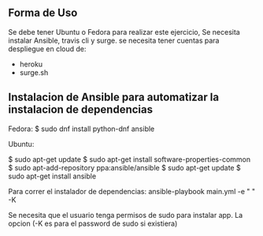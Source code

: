 ## Forma de Uso

Se debe tener Ubuntu o Fedora para realizar este ejercicio,
Se necesita instalar Ansible, travis cli y surge.
se necesita tener cuentas para despliegue en cloud de:
 * heroku
 * surge.sh

## Instalacion de Ansible para automatizar la instalacion de dependencias

Fedora:
  $   sudo dnf install python-dnf ansible

Ubuntu:

  $ sudo apt-get update
  $ sudo apt-get install software-properties-common
  $ sudo apt-add-repository ppa:ansible/ansible
  $ sudo apt-get update
  $ sudo apt-get install ansible


Para correr el instalador de dependencias:
ansible-playbook main.yml -e " " -K

Se necesita que el usuario tenga permisos de sudo para instalar app.
La opcion (-K es para el password de sudo si existiera)
